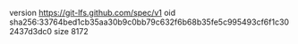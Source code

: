 version https://git-lfs.github.com/spec/v1
oid sha256:33764bed1cb35aa30b9c0bb79c632f6b68b35fe5c995493cf6f1c302437d3dc0
size 8172
